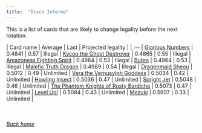 ```yaml
---
title:  "Disco Inferno"
---
```


This is a list of cards that are likely to change legality before the next rotation.

| Card name | Average | Last | Projected legality |
| :-- |
[Glorious Numbers](https://db.ygoprodeck.com/card/?search=Glorious%20Numbers) | 0.4841 | 0.57 | Illegal |
[Kycoo the Ghost Destroyer](https://db.ygoprodeck.com/card/?search=Kycoo%20the%20Ghost%20Destroyer) | 0.4865 | 0.55 | Illegal |
[Amazoness Fighting Spirit](https://db.ygoprodeck.com/card/?search=Amazoness%20Fighting%20Spirit) | 0.4964 | 0.53 | Illegal |
[Buten](https://db.ygoprodeck.com/card/?search=Buten) | 0.4964 | 0.53 | Illegal |
[Malefic Truth Dragon](https://db.ygoprodeck.com/card/?search=Malefic%20Truth%20Dragon) | 0.4989 | 0.54 | Illegal |
[Dragonmaid Sheou](https://db.ygoprodeck.com/card/?search=Dragonmaid%20Sheou) | 0.5012 | 0.49 | Unlimited |
[Vera the Vernusylph Goddess](https://db.ygoprodeck.com/card/?search=Vera%20the%20Vernusylph%20Goddess) | 0.5034 | 0.42 | Unlimited |
[Howling Insect](https://db.ygoprodeck.com/card/?search=Howling%20Insect) | 0.5036 | 0.47 | Unlimited |
[Spright Jet](https://db.ygoprodeck.com/card/?search=Spright%20Jet) | 0.5048 | 0.46 | Unlimited |
[The Phantom Knights of Rusty Bardiche](https://db.ygoprodeck.com/card/?search=The%20Phantom%20Knights%20of%20Rusty%20Bardiche) | 0.5073 | 0.47 | Unlimited |
[Level Up!](https://db.ygoprodeck.com/card/?search=Level%20Up!) | 0.5084 | 0.43 | Unlimited |
[Mezuki](https://db.ygoprodeck.com/card/?search=Mezuki) | 0.5607 | 0.33 | Unlimited |

<br>

###### [Back home](index)